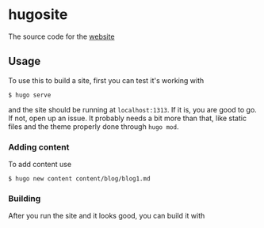 # hugosite
The source code for the [website](https://www.calculateTHIS.xyz)

## Usage

To use this to build a site, first you can test it's working with

```
$ hugo serve
```

and the site should be running at `localhost:1313`. If it is, you are good
to go. If not, open up an issue. It probably needs a bit more than that, like
static files and the theme properly done through `hugo mod`.

### Adding content

To add content use

```
$ hugo new content content/blog/blog1.md
```

### Building

After you run the site and it looks good, you can build it with
